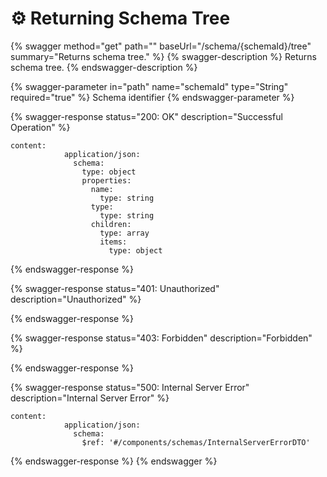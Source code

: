 # ⚙ Returning Schema Tree

{% swagger method="get" path="" baseUrl="/schema/{schemaId}/tree" summary="Returns schema tree." %}
{% swagger-description %}
Returns schema tree.
{% endswagger-description %}

{% swagger-parameter in="path" name="schemaId" type="String" required="true" %}
Schema identifier
{% endswagger-parameter %}

{% swagger-response status="200: OK" description="Successful Operation" %}
```
content:
            application/json:
              schema:
                type: object
                properties:
                  name:
                    type: string
                  type:
                    type: string
                  children:
                    type: array
                    items:
                      type: object
```
{% endswagger-response %}

{% swagger-response status="401: Unauthorized" description="Unauthorized" %}

{% endswagger-response %}

{% swagger-response status="403: Forbidden" description="Forbidden" %}

{% endswagger-response %}

{% swagger-response status="500: Internal Server Error" description="Internal Server Error" %}
```
content:
            application/json:
              schema:
                $ref: '#/components/schemas/InternalServerErrorDTO'
```
{% endswagger-response %}
{% endswagger %}
